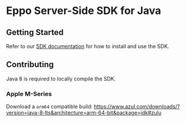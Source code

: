 # Eppo Server-Side SDK for Java

## Getting Started

Refer to our [SDK documentation](https://docs.geteppo.com/feature-flags/sdks/server-sdks/java) for how to install and use the SDK.

## Contributing

Java 8 is required to locally compile the SDK.

### Apple M-Series

Download a `arm64` compatible build: https://www.azul.com/downloads/?version=java-8-lts&architecture=arm-64-bit&package=jdk#zulu

